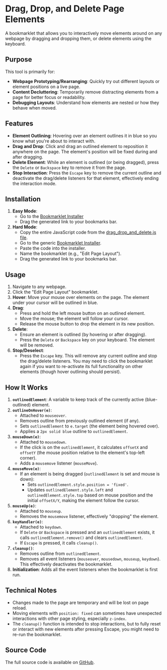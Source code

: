 # Drag, Drop, and Delete Page Elements

A bookmarklet that allows you to interactively move elements around on any webpage by dragging and dropping them, or delete elements using the keyboard.

## Purpose

This tool is primarily for:

-   **Webpage Prototyping/Rearranging**: Quickly try out different layouts or element positions on a live page.
-   **Content Decluttering**: Temporarily remove distracting elements from a page for better focus or readability.
-   **Debugging Layouts**: Understand how elements are nested or how they behave when moved.

## Features

-   **Element Outlining**: Hovering over an element outlines it in blue so you know what you're about to interact with.
-   **Drag and Drop**: Click and drag an outlined element to reposition it anywhere on the page. The element's position will be fixed during and after dragging.
-   **Delete Element**: While an element is outlined (or being dragged), press the `Delete` or `Backspace` key to remove it from the page.
-   **Stop Interaction**: Press the `Escape` key to remove the current outline and deactivate the drag/delete listeners for that element, effectively ending the interaction mode.

## Installation

1.  **Easy Mode**:
    *   Go to the [Bookmarklet Installer](https://austegard.com/bookmarklet-installer.html?bookmarklet=drag_drop_and_delete.js)
    *   Drag the generated link to your bookmarks bar.
2.  **Hard Mode**:
    *   Copy the entire JavaScript code from the [drag_drop_and_delete.js file](https://github.com/oaustegard/bookmarklets/blob/main/drag_drop_and_delete.js).
    *   Go to the generic [Bookmarklet Installer](https://austegard.com/bookmarklet-installer.html).
    *   Paste the code into the installer.
    *   Name the bookmarklet (e.g., "Edit Page Layout").
    *   Drag the generated link to your bookmarks bar.

## Usage

1.  Navigate to any webpage.
2.  Click the "Edit Page Layout" bookmarklet.
3.  **Hover**: Move your mouse over elements on the page. The element under your cursor will be outlined in blue.
4.  **Drag**:
    *   Press and hold the left mouse button on an outlined element.
    *   Move the mouse; the element will follow your cursor.
    *   Release the mouse button to drop the element in its new position.
5.  **Delete**:
    *   Ensure an element is outlined (by hovering or after dragging).
    *   Press the `Delete` or `Backspace` key on your keyboard. The element will be removed.
6.  **Stop/Deselect**:
    *   Press the `Escape` key. This will remove any current outline and stop the drag/delete listeners. You may need to click the bookmarklet again if you want to re-activate its full functionality on other elements (though hover outlining should persist).

## How It Works

1.  **`outlinedElement`**: A variable to keep track of the currently active (blue-outlined) element.
2.  **`outlineOnHover(e)`**:
    *   Attached to `mouseover`.
    *   Removes outline from previously outlined element (if any).
    *   Sets `outlinedElement` to `e.target` (the element being hovered over).
    *   Applies a `2px solid blue` outline to `outlinedElement`.
3.  **`mouseDown(e)`**:
    *   Attached to `mousedown`.
    *   If the click is on the `outlinedElement`, it calculates `offsetX` and `offsetY` (the mouse position relative to the element's top-left corner).
    *   Adds a `mousemove` listener (`mouseMove`).
4.  **`mouseMove(e)`**:
    *   If an element is being dragged (`outlinedElement` is set and mouse is down):
        *   Sets `outlinedElement.style.position = 'fixed'`.
        *   Updates `outlinedElement.style.left` and `outlinedElement.style.top` based on mouse position and the initial `offsetX/Y`, making the element follow the cursor.
5.  **`mouseUp(e)`**:
    *   Attached to `mouseup`.
    *   Removes the `mousemove` listener, effectively "dropping" the element.
6.  **`keyHandler(e)`**:
    *   Attached to `keydown`.
    *   If `Delete` or `Backspace` is pressed and an `outlinedElement` exists, it calls `outlinedElement.remove()` and clears `outlinedElement`.
    *   If `Escape` is pressed, it calls `cleanup()`.
7.  **`cleanup()`**:
    *   Removes outline from `outlinedElement`.
    *   Removes all event listeners (`mouseover`, `mousedown`, `mouseup`, `keydown`). This effectively deactivates the bookmarklet.
8.  **Initialization**: Adds all the event listeners when the bookmarklet is first run.

## Technical Notes

-   Changes made to the page are temporary and will be lost on page reload.
-   Moving elements with `position: fixed` can sometimes have unexpected interactions with other page styling, especially `z-index`.
-   The `cleanup()` function is intended to stop interactions, but to fully reset or interact with new elements after pressing Escape, you might need to re-run the bookmarklet.

## Source Code

The full source code is available on [GitHub](https://github.com/oaustegard/bookmarklets/blob/main/drag_drop_and_delete.js).

